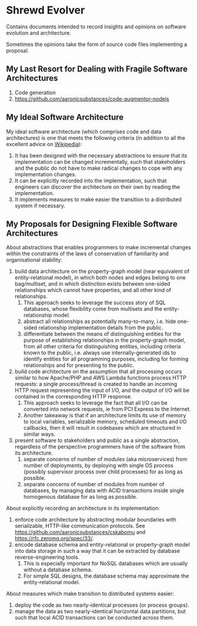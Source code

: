 # Shrewd Evolver

Contains documents intended to record insights and opinions on software evolution and architecture.

Sometimes the opinions take the form of source code files implementing a proposal.


## My Last Resort for Dealing with Fragile Software Architectures

  1. Code generation
  2. https://github.com/aaronicsubstances/code-augmentor-nodejs


## My Ideal Software Architecture

My ideal software architecture (which comprises code and data architectures)  is one that meets the following criteria (in addition to all the excellent advice on [Wikipedia](https://en.wikipedia.org/wiki/Software_architecture)):

  1. It has been designed with the necessary abstractions to ensure that its implementation can be changed incrementally, such that stakeholders and the public do not have to make radical changes to cope with any implementation changes.
  2. It can be explicitly recorded into the implementation, such that engineers can discover the architecture on their own by reading the implementation.
  3. It implements measures to make easier the transition to a distributed system if necessary.


## My Proposals for Designing Flexible Software Architectures

About abstractions that enables programmers to make incremental changes within the constraints of the laws of conservation of familiarity and organisational stability:
  1. build data architecture on the property-graph model (near equivalent of entity-relational model), in which both nodes and edges belong to one bag/multiset, and in which distinction exists between one-sided relationships which cannot have properties, and all other kind of relationships.
     1. This approach seeks to leverage the success story of SQL databases, whose flexibility come from multisets and the entity-relationship model.
     1. abstract all relationships as potentially many-to-many, i.e. hide one-sided relationship implementation details from the public.
     2. differentiate between the means of distinguishing entities for the purpose of establishing relationships in the property-graph model, from all other criteria for distinguishing entities, including criteria known to the public, i.e. always  use internally-generated ids to identify entities for all programming purposes, including for forming relationships and for presenting to the public.
  2. build code architecture on the assumption that all processing occurs similar to how Apache/PHP and AWS Lambda functions process HTTP requests: a single process/thread is created to handle an incoming HTTP request representing the input of I/O, and the output of I/O will be contained in the corresponding HTTP response.
     1. This approach seeks to leverage the fact that all I/O can be converted into network requests, ie from PCI Express to the Internet.
     3. Another takeaway is that if an architecture limits its use of memory to local variables, serializable memory, scheduled timeouts and I/O callbacks, then it will result in codebases which are structured in similar ways.
  3. present software to stakeholders and public as a single abstraction, regardless of the perspective programmers have of the software from its architecture.
     1. separate concerns of number of modules (aka microservices) from number of deployments, by deploying with single OS process (possibly supervisor process over child processes) for as long as possible.
     3. separate concerns of number of modules from number of databases, by managing data with ACID transactions inside single homogenous database for as long as possible.

About explicitly recording an architecture in its implementation:
  1. enforce code architecture by abstracting modular boundaries with serializable, HTTP-like communication protocols. See https://github.com/aaronicsubstances/cskabomu and https://rfc.zeromq.org/spec/33/.
  4. encode database schema and entity-relational or property-graph model into data storage in such a way that it can be extracted by database reverse-engineering tools.
     1. This is especially important for NoSQL databases which are usually without a database schema.
     2. For simple SQL designs, the database schema may approximate the entity-relational model.

About measures which make transition to distributed systems easier:
  1. deploy the code as two nearly-identical processes (or process groups).
  1. manage the data as two nearly-identical horizontal data partitions, but such that local ACID transactions can be conducted across them.
